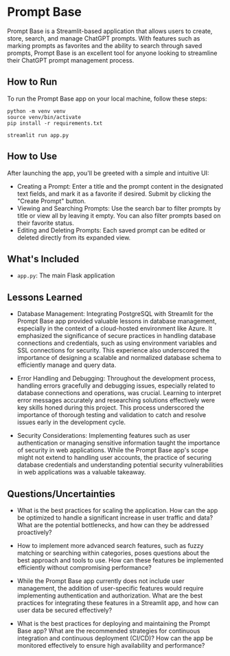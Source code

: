 # Prompt Base

Prompt Base is a Streamlit-based application that allows users to create, store, search, and manage ChatGPT prompts. With features such as marking prompts as favorites and the ability to search through saved prompts, Prompt Base is an excellent tool for anyone looking to streamline their ChatGPT prompt management process.

## How to Run

To run the Prompt Base app on your local machine, follow these steps:

```
python -m venv venv
source venv/bin/activate
pip install -r requirements.txt

streamlit run app.py
```

## How to Use

After launching the app, you'll be greeted with a simple and intuitive UI:

- Creating a Prompt: Enter a title and the prompt content in the designated text fields, and mark it as a favorite if desired. Submit by clicking the "Create Prompt" button.
- Viewing and Searching Prompts: Use the search bar to filter prompts by title or view all by leaving it empty. You can also filter prompts based on their favorite status.
- Editing and Deleting Prompts: Each saved prompt can be edited or deleted directly from its expanded view.

## What's Included

- `app.py`: The main Flask application

## Lessons Learned

- Database Management: 
Integrating PostgreSQL with Streamlit for the Prompt Base app provided valuable lessons in database management, especially in the context of a cloud-hosted environment like Azure. It emphasized the significance of secure practices in handling database connections and credentials, such as using environment variables and SSL connections for security. This experience also underscored the importance of designing a scalable and normalized database schema to efficiently manage and query data.

- Error Handling and Debugging:
Throughout the development process, handling errors gracefully and debugging issues, especially related to database connections and operations, was crucial. Learning to interpret error messages accurately and researching solutions effectively were key skills honed during this project. This process underscored the importance of thorough testing and validation to catch and resolve issues early in the development cycle.

- Security Considerations: 
Implementing features such as user authentication or managing sensitive information taught the importance of security in web applications. While the Prompt Base app's scope might not extend to handling user accounts, the practice of securing database credentials and understanding potential security vulnerabilities in web applications was a valuable takeaway.

## Questions/Uncertainties

- What is the best practices for scaling the application. How can the app be optimized to handle a significant increase in user traffic and data? What are the potential bottlenecks, and how can they be addressed proactively?

- How to implement more advanced search features, such as fuzzy matching or searching within categories, poses questions about the best approach and tools to use. How can these features be implemented efficiently without compromising performance?

- While the Prompt Base app currently does not include user management, the addition of user-specific features would require implementing authentication and authorization. What are the best practices for integrating these features in a Streamlit app, and how can user data be secured effectively?

- What is the best practices for deploying and maintaining the Prompt Base app? What are the recommended strategies for continuous integration and continuous deployment (CI/CD)? How can the app be monitored effectively to ensure high availability and performance?

